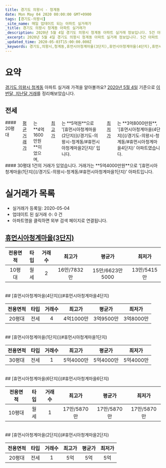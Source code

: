```yaml
---
title: 경기도 의왕시 - 청계동
date: Mon May 04 2020 00:00:00 GMT+0900
tags: [경기도-의왕시]
_site_name: 매일 업데이트 되는 아파트 실거래가
_title: 경기도 의왕시 청계동 아파트 실거래가
_description: 2020년 5월 4일 경기도 의왕시 청계동 아파트 실거래 정보입니다. 5건 아파트 정보가 있습니다.
_excerpt: 2020년 5월 4일 경기도 의왕시 청계동 아파트 실거래 정보입니다. 5건 아파트 정보가 있습니다.
_updated_time: 2020-05-03T15:00:00.000Z
_keywords: 경기도,의왕시,청계동,휴먼시아청계마을(3단지),휴먼시아청계마을(4단지),휴먼시아청계마을(1단지),휴먼시아청계마을(6단지),휴먼시아청계마을(2단지)
---
```





# 요약
<ins>경기도 의왕시 청계동</ins> 아파트 실거래 가격을 알아볼까요? <ins>2020년 5월 4일</ins> 기준으로 <ins>이번달, 지난달 거래</ins>를 정리해보았습니다.

## 전세
<div class="container">
<div class="six columns" markdown="1">
#### 20평대
<ins>평균 거래가</ins>는 **4억1600만원**이었으며, <ins>최고가</ins>는 **5억원**으로 '[휴먼시아청계마을(2단지)](/경기도-의왕시-청계동/#휴먼시아청계마을2단지)' 입니다. <ins>최저가</ins>는 **3억8000만원**, '[휴먼시아청계마을(4단지)](/경기도-의왕시-청계동/#휴먼시아청계마을4단지)' 아파트였습니다.
</div>
<div class="six columns" markdown="1">
#### 30평대
1건의 거래가 있었습니다. 거래가는 **5억4000만원**으로 '[휴먼시아청계마을(1단지)](/경기도-의왕시-청계동/#휴먼시아청계마을1단지)' 아파트입니다.
</div>
</div>



# 실거래가 목록
- 실거래가 등록일: 2020-05-04
- 업데이트 된 실거래 수: 0 건
- 아파트명을 클릭하면 외부 검색 페이지로 연결됩니다.

## [휴먼시아청계마을(3단지)](#휴먼시아청계마을3단지)

|전용면적|타입|거래수|최고가|평균가|최저가|
|:---:|:---:|:---:|:---:|:---:|:---:|
|10평대|<span class="deal-type-3">월세</span>|2|16만/7832만|15만/6623만5000|13만/5415만|

<br/>
## [휴먼시아청계마을(4단지)](#휴먼시아청계마을4단지)

|전용면적|타입|거래수|최고가|평균가|최저가|
|:---:|:---:|:---:|:---:|:---:|:---:|
|20평대|<span class="deal-type-2">전세</span>|4|4억1000만|3억9500만|3억8000만|

<br/>
## [휴먼시아청계마을(1단지)](#휴먼시아청계마을1단지)

|전용면적|타입|거래수|최고가|평균가|최저가|
|:---:|:---:|:---:|:---:|:---:|:---:|
|30평대|<span class="deal-type-2">전세</span>|1|5억4000만|5억4000만|5억4000만|

<br/>
## [휴먼시아청계마을(6단지)](#휴먼시아청계마을6단지)

|전용면적|타입|거래수|최고가|평균가|최저가|
|:---:|:---:|:---:|:---:|:---:|:---:|
|10평대|<span class="deal-type-3">월세</span>|1|17만/5870만|17만/5870만|17만/5870만|

<br/>
## [휴먼시아청계마을(2단지)](#휴먼시아청계마을2단지)

|전용면적|타입|거래수|최고가|평균가|최저가|
|:---:|:---:|:---:|:---:|:---:|:---:|
|20평대|<span class="deal-type-2">전세</span>|1|5억|5억|5억|

<br/>



